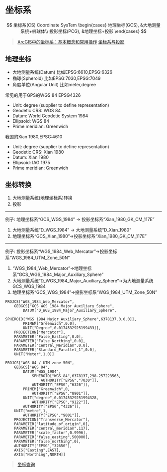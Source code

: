 # 坐标系

$$
坐标系(CS) Coordinate SysTem
\begin{cases}
地理坐标(GCS), &大地测量系统+椭球体\\
投影坐标(PCG), &地理坐标+投影
\end{cases}
$$
>[ArcGIS中的坐标系：基本概念和常用操作](http://blog.sciencenet.cn/blog-290812-1016263.html)
>[坐标系与投影](https://zhuanlan.zhihu.com/p/34932577)

## 地理坐标

- 大地测量系统(Datum) 比如EPSG:6610,EPSG:6326
- 椭球(Spheroid) 比如EPSG:7030,EPSG:7049
- 角度单位(Angular Unit) 比如meter,degree

常见的用于GPS的WGS 84 EPSG4326

- Unit: degree (supplier to define representation)
- Geodetic CRS: WGS 84
- Datum: World Geodetic System 1984
- Ellipsoid: WGS 84
- Prime meridian: Greenwich
  
我国的Xian 1980,EPSG:4610

- Unit: degree (supplier to define representation)
- Geodetic CRS: Xian 1980
- Datum: Xian 1980
- Ellipsoid: IAG 1975
- Prime meridian: Greenwich

## 坐标转换

1. 大地测量系统(地理坐标系)转换
2. 投影

---

例子:
地理坐标系“GCS_WGS_1984” $\longrightarrow$ 投影坐标系“Xian_1980_GK_CM_117E”

1. 大地测量系统“D_WGS_1984” $\longrightarrow$ 大地测量系统“D_Xian_1980”
2. 地理坐标系“GCS_Xian_1980”$\longrightarrow$投影坐标系“Xian_1980_GK_CM_117E”

---

例子:
投影坐标系“WGS_1984_Web_Mercator”$\longrightarrow$投影坐标系“WGS_1984_UTM_Zone_50N”

1. “WGS_1984_Web_Mercator”$\longrightarrow$地理坐标系“GCS_WGS_1984_Major_Auxiliary_Sphere”
2. 大地测量系统“D_WGS_1984_Major_Auxiliary_Sphere”$\longrightarrow$为大地测量系统GCS_WGS_1984
3. 地理坐标系“GCS_WGS_1984”$\longrightarrow$投影坐标系“WGS_1984_UTM_Zone_50N”

```WKT
PROJCS["WGS_1984_Web_Mercator",
    GEOGCS["GCS_WGS_1984_Major_Auxiliary_Sphere",
        DATUM["D_WGS_1984_Major_Auxiliary_Sphere",
            SPHEROID["WGS_1984_Major_Auxiliary_Sphere",6378137.0,0.0]],
        PRIMEM["Greenwich",0.0],
        UNIT["Degree",0.0174532925199433]],
    PROJECTION["Mercator"],
    PARAMETER["False_Easting",0.0],
    PARAMETER["False_Northing",0.0],
    PARAMETER["Central_Meridian",0.0],
    PARAMETER["Standard_Parallel_1",0.0],
    UNIT["Meter",1.0]]
```

```WKT
PROJCS["WGS 84 / UTM zone 50N",
    GEOGCS["WGS 84",
        DATUM["WGS_1984",
            SPHEROID["WGS 84",6378137,298.257223563,
                AUTHORITY["EPSG","7030"]],
            AUTHORITY["EPSG","6326"]],
        PRIMEM["Greenwich",0,
            AUTHORITY["EPSG","8901"]],
        UNIT["degree",0.01745329251994328,
            AUTHORITY["EPSG","9122"]],
        AUTHORITY["EPSG","4326"]],
    UNIT["metre",1,
        AUTHORITY["EPSG","9001"]],
    PROJECTION["Transverse_Mercator"],
    PARAMETER["latitude_of_origin",0],
    PARAMETER["central_meridian",117],
    PARAMETER["scale_factor",0.9996],
    PARAMETER["false_easting",500000],
    PARAMETER["false_northing",0],
    AUTHORITY["EPSG","32650"],
    AXIS["Easting",EAST],
    AXIS["Northing",NORTH]]
```

>[坐标查询](https://spatialreference.org/)
